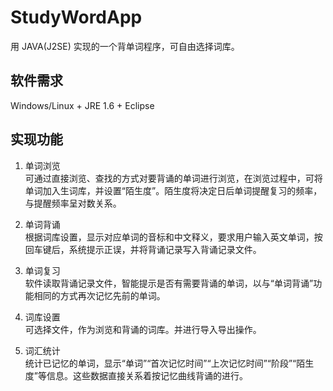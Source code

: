 # StudyWordApp

用 JAVA(J2SE) 实现的一个背单词程序，可自由选择词库。

## 软件需求
Windows/Linux + JRE 1.6 + Eclipse

## 实现功能
1. 单词浏览  
   可通过直接浏览、查找的方式对要背诵的单词进行浏览，在浏览过程中，可将单词加入生词库，并设置“陌生度”。陌生度将决定日后单词提醒复习的频率，与提醒频率呈对数关系。

2. 单词背诵  
   根据词库设置，显示对应单词的音标和中文释义，要求用户输入英文单词，按回车键后，系统提示正误，并将背诵记录写入背诵记录文件。

3. 单词复习  
   软件读取背诵记录文件，智能提示是否有需要背诵的单词，以与“单词背诵”功能相同的方式再次记忆先前的单词。

4. 词库设置  
   可选择文件，作为浏览和背诵的词库。并进行导入导出操作。

5. 词汇统计  
   统计已记忆的单词，显示“单词”“首次记忆时间”“上次记忆时间”“阶段”“陌生度”等信息。这些数据直接关系着按记忆曲线背诵的进行。
